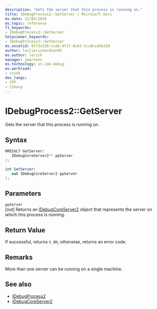 ```yaml
---
description: "Gets the server that this process is running on."
title: IDebugProcess2::GetServer | Microsoft Docs
ms.date: 11/04/2016
ms.topic: reference
f1_keywords:
- IDebugProcess2::GetServer
helpviewer_keywords:
- IDebugProcess2::GetServer
ms.assetid: 8f73c530-cceb-4f1f-8c63-1cc0ccd4a310
author: leslierichardson95
ms.author: lerich
manager: jmartens
ms.technology: vs-ide-debug
ms.workload:
- vssdk
dev_langs:
- CPP
- CSharp
---
```

# IDebugProcess2::GetServer
Gets the server that this process is running on.

## Syntax

```cpp
HRESULT GetServer( 
   IDebugCoreServer2** ppServer
);
```

```csharp
int GetServer( 
   out IDebugCoreServer2 ppServer
);
```

## Parameters
`ppServer`\
[out] Returns an [IDebugCoreServer2](../../../extensibility/debugger/reference/idebugcoreserver2.md) object that represents the server on which this process is running.

## Return Value
 If successful, returns `S_OK`; otherwise, returns an error code.

## Remarks
 More than one server can be running on a single machine.

## See also
- [IDebugProcess2](../../../extensibility/debugger/reference/idebugprocess2.md)
- [IDebugCoreServer2](../../../extensibility/debugger/reference/idebugcoreserver2.md)
